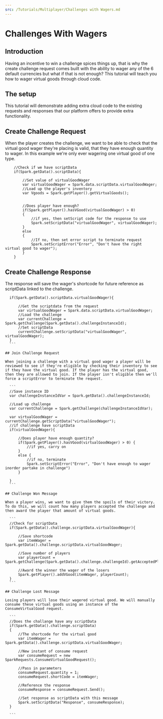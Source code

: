 ```yaml
---
src: /Tutorials/Multiplayer/Challenges with Wagers.md
---
```


# Challenges With Wagers

## Introduction

Having an incentive to win a challenge spices things up, that is why the create challenge request comes built with the ability to wager any of the 6 default currencies but what if that is not enough? This tutorial will teach you how to wager virtual goods through cloud code.  

## The setup

This tutorial will demonstrate adding extra cloud code to the existing requests and responses that our platform offers to provide extra functionality.  

## Create Challenge Request

When the player creates the challenge, we want to be able to check that the virtual good wager they're placing is valid, that they have enough quantity to wager. In this example we're only ever wagering one virtual good of one type.

```    
    //Check if we have scriptData
    if(Spark.getData().scriptData){

        //Set value of virtualGoodWager
        var virtualGoodWager = Spark.data.scriptData.virtualGoodWager;
        //Load up the player's inventory
        var Vgoods = Spark.getPlayer().getVirtualGoods();


        //Does player have enough?
        if(Spark.getPlayer().hasVGood(virtualGoodWager) > 0)
        {
            //if yes, then setScript code for the response to use
            Spark.setScriptData("virtualGoodWager", virtualGoodWager);
        }
        else
        {
            //If no, then set error script to terminate request
            Spark.setScriptError("Error", "Don't have the right virtual good to wager");
        }
    }
```    

## Create Challenge Response

The response will save the wager's shortcode for future reference as scriptData linked to the challenge.

  ```
    if(Spark.getData().scriptData.virtualGoodWager){

        //Get the scriptdata from the request
        var virtualGoodWager = Spark.data.scriptData.virtualGoodWager;
        //Load the challenge
        var currentChallenge = Spark.getChallenge(Spark.getData().challengeInstanceId);
        //Set scriptData
        currentChallenge.setScriptData("virtualGoodWager", virtualGoodWager);   
    }
    ```

## Join Challenge Request

When joining a challenge with a virtual good wager a player will be reviewed to see if they're eligible by checking their inventory to see if they have the virtual good. If the player has the virtual good, then they are allowed to join. If the player isn't eligible then we'll force a scriptError to terminate the request.

    ```
    //Save instance ID
    var challengeInstanceIdVar = Spark.getData().challengeInstanceId;

    //Load up challenge
    var currentChallenge = Spark.getChallenge(challengeInstanceIdVar);

    var virtualGoodWager = currentChallenge.getScriptData("virtualGoodWager");
    //if challenge have scriptData
    if(virtualGoodWager){

        //Does player have enough quantity?
        if(Spark.getPlayer().hasVGood(virtualGoodWager) > 0) {
            //if yes, carry on
        }
        else {
            //if no, terminate
            Spark.setScriptError("Error", "Don't have enough to wager inorder partake in challenge")
        }

    }
    ```

## Challenge Won Message

When a player wins, we want to give them the spoils of their victory. To do this, we will count how many players accepted the challenge and then award the player that amount of virtual goods.

    ```
    //Check for scriptData
    if(Spark.getData().challenge.scriptData.virtualGoodWager){

        //Save shortcode
        var itemWager = Spark.getData().challenge.scriptData.virtualGoodWager;

        //Save number of players
        var playerCount = Spark.getChallenge(Spark.getData().challenge.challengeId).getAcceptedPlayerIds().length;

        //Award the winner the wager of the losers
        Spark.getPlayer().addVGood(itemWager, playerCount);
    }
    ```

## Challenge Lost Message

Losing players will lose their wagered virtual good. We will manually consume these virtual goods using an instance of the ConsumeVirtualGood request.

    ```
    //Does the challange have any scriptData
    if(Spark.getData().challenge.scriptData)
    {
        //The shortcode for the virtual good
        var itemWager = Spark.getData().challenge.scriptData.virtualGoodWager;

        //New instant of consume request
        var consumeRequest = new SparkRequests.ConsumeVirtualGoodRequest();

        //Pass in parameters
        consumeRequest.quantity = 1;
        consumeRequest.shortCode = itemWager;

        //Reference the response
        consumeResponse = consumeRequest.Send();

        //Set response as scriptData with this message
        Spark.setScriptData("Response", consumeResponse);
    }

    ```

